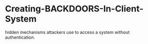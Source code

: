 # Creating-BACKDOORS-In-Client-System
 hidden mechanisms attackers use to access a system without authentication.
